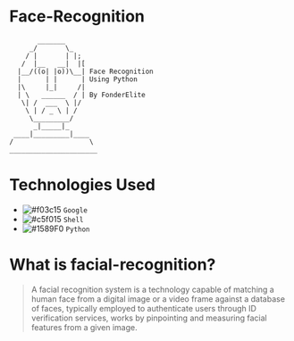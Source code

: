 # Face-Recognition
```
       _______
     _/       \_
    / |       | |;
   /  |__   __|  |[
  |__/((o| |o))\__| Face Recognition 
  |      | |      | Using Python
  |\     |_|     /| 
  | \   ______  / | By FonderElite
   \| /  ___  \ |/
    \ | / _ \ | /
     \_________/
      _|_____|_
 ____|_________|____
/                   \  
______________________
```
# Technologies Used
- ![#f03c15](https://via.placeholder.com/15/f03c15/000000?text=+) `Google`
- ![#c5f015](https://via.placeholder.com/15/c5f015/000000?text=+) `Shell`
- ![#1589F0](https://via.placeholder.com/15/1589F0/000000?text=+) `Python`

# What is facial-recognition?
> A facial recognition system is a technology capable of matching a human face from a digital image or a video frame against a database of faces, typically employed to authenticate users through ID verification services, works by pinpointing and measuring facial features from a given image. 


